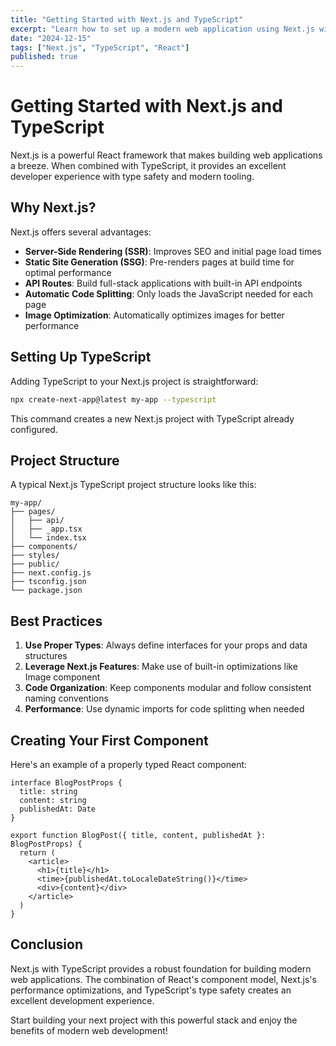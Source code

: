 ```yaml
---
title: "Getting Started with Next.js and TypeScript"
excerpt: "Learn how to set up a modern web application using Next.js with TypeScript, including best practices and common patterns."
date: "2024-12-15"
tags: ["Next.js", "TypeScript", "React"]
published: true
---
```


# Getting Started with Next.js and TypeScript

Next.js is a powerful React framework that makes building web applications a breeze. When combined with TypeScript, it provides an excellent developer experience with type safety and modern tooling.

## Why Next.js?

Next.js offers several advantages:

- **Server-Side Rendering (SSR)**: Improves SEO and initial page load times
- **Static Site Generation (SSG)**: Pre-renders pages at build time for optimal performance
- **API Routes**: Build full-stack applications with built-in API endpoints
- **Automatic Code Splitting**: Only loads the JavaScript needed for each page
- **Image Optimization**: Automatically optimizes images for better performance

## Setting Up TypeScript

Adding TypeScript to your Next.js project is straightforward:

```bash
npx create-next-app@latest my-app --typescript
```

This command creates a new Next.js project with TypeScript already configured.

## Project Structure

A typical Next.js TypeScript project structure looks like this:

```
my-app/
├── pages/
│   ├── api/
│   ├── _app.tsx
│   └── index.tsx
├── components/
├── styles/
├── public/
├── next.config.js
├── tsconfig.json
└── package.json
```

## Best Practices

1. **Use Proper Types**: Always define interfaces for your props and data structures
2. **Leverage Next.js Features**: Make use of built-in optimizations like Image component
3. **Code Organization**: Keep components modular and follow consistent naming conventions
4. **Performance**: Use dynamic imports for code splitting when needed

## Creating Your First Component

Here's an example of a properly typed React component:

```tsx
interface BlogPostProps {
  title: string
  content: string
  publishedAt: Date
}

export function BlogPost({ title, content, publishedAt }: BlogPostProps) {
  return (
    <article>
      <h1>{title}</h1>
      <time>{publishedAt.toLocaleDateString()}</time>
      <div>{content}</div>
    </article>
  )
}
```

## Conclusion

Next.js with TypeScript provides a robust foundation for building modern web applications. The combination of React's component model, Next.js's performance optimizations, and TypeScript's type safety creates an excellent development experience.

Start building your next project with this powerful stack and enjoy the benefits of modern web development!
